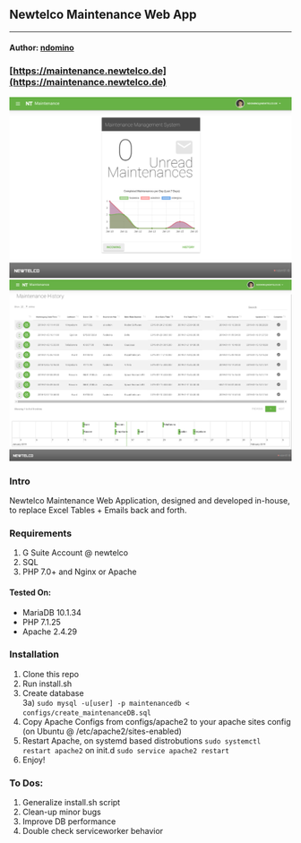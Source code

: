 ## Newtelco Maintenance Web App
---
#### Author: [ndomino](https://github.com/ndom91)

### [https://maintenance.newtelco.de](https://maintenance.newtelco.de)

![Login Screenshot](./dist/images/maintenanceScreenshot1.png)   
![Login Screenshot](./dist/images/maintenanceScreenshot2.png)

### Intro

Newtelco Maintenance Web Application, designed and developed in-house, to replace Excel Tables + Emails back and forth.

### Requirements

1) G Suite Account @ newtelco  
2) SQL  
3) PHP 7.0+ and Nginx or Apache

#### Tested On:

- MariaDB 10.1.34  
- PHP 7.1.25  
- Apache 2.4.29

### Installation

1) Clone this repo  
2) Run install.sh  
3) Create database  
3a) `sudo mysql -u[user] -p maintenancedb < configs/create_maintenanceDB.sql`  
4) Copy Apache Configs from configs/apache2 to your apache sites config (on Ubuntu @ /etc/apache2/sites-enabled)  
5) Restart Apache, on systemd based distrobutions `sudo systemctl restart apache2` on init.d `sudo service apache2 restart`  
6) Enjoy!

### To Dos:

1) Generalize install.sh script  
2) Clean-up minor bugs  
3) Improve DB performance  
4) Double check serviceworker behavior
